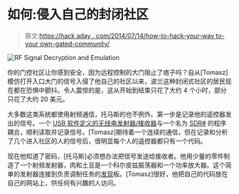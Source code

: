 # 如何:侵入自己的封闭社区

> 原文:[https://hack aday . com/2014/07/14/how-to-hack-your-way to-your own-gated-community/](https://hackaday.com/2014/07/14/how-to-hack-your-way-into-your-own-gated-community/)

![RF Signal Decryption and Emulation](../Images/f5db2f0e32bab9a2ba6b63779a1970d4.png)

你的门控社区让你感到安全，因为远程控制的大门阻止了痞子吗？自从[Tomasz]模仿打开入口大门的信号入侵了他自己的社区以来，波兰这种封闭式社区的居民现在都在恐惧中颤抖。令人震惊的是，这从开始到结束只花了大约 4 个小时，部分只花了大约 20 美元。

大多数这类系统都使用射频通信，托马斯的也不例外。第一步是记录他的遥控器发出的信号。一个 [USB 软件定义的无线电发射器/接收器](http://www.rtl-sdr.com/about-rtl-sdr/)与一个名为 [SDR#](http://sdrsharp.com/) 的程序耦合，顺利读取并记录信号。[Tomasz]期待着一个连续的通信，但在记录和分析了几个进入社区的人的信号后，很明显每个人的遥控器都只有一个代码。

现在他知道了密码，[托马斯]必须想办法把信号发送给接收者。他用少量的零件制造了一个射频发射器，肉和土豆是一个科尔皮兹振荡器和一个功率放大器。这个简单的发射器连接到负责调制任务的[发现](http://www.st.com/web/en/catalog/mmc/FM141/SC1169/SS1295?sc=stm32l1)板。[Tomasz]很好，他把自己的代码放在自己的网站上，供任何有兴趣的人访问。